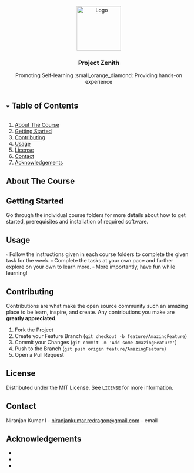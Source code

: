 <!-- TABLE OF CONTENTS -->

<!-- PROJECT LOGO -->
<br />
<p align="center">
  <a href="https://github.com/techclubssn/Project-Zenith">
    <img src="https://github.com/techclubssn/techclubssn.github.io/blob/master/imgs/tech_club_noalpha.png?raw=true" alt="Logo" width="120" height="120">
  </a>

  <h3 align="center">Project Zenith</h3>

  <p align="center">
    Promoting Self-learning :small_orange_diamond: Providing hands-on experience
    <br />
  </p>
</p>

<details open="open">
  <summary><h2 style="display: inline-block">Table of Contents</h2></summary>
  <ol>
    <li>
      <a href="#about-the-course">About The Course</a>
    </li>
    <li>
      <a href="#getting-started">Getting Started</a>
    </li>
    <li><a href="#contributing">Contributing</a></li>
    <li><a href="#usage">Usage</a></li>
    <li><a href="#license">License</a></li>
    <li><a href="#contact">Contact</a></li>
    <li><a href="#acknowledgements">Acknowledgements</a></li>
  </ol>
</details>



<!-- ABOUT THE COURSE -->
## About The Course



<!-- GETTING STARTED -->
## Getting Started

Go through the individual course folders for more details about how to get started, prerequisites and installation of required software.

<!-- USAGE EXAMPLES -->
## Usage

▫️ Follow the instructions given in each course folders to complete the given task for the week. 
▫️ Complete the tasks at your own pace and further explore on your own to learn more.
▫️ More importantly, have fun while learning!


<!-- CONTRIBUTING -->
## Contributing

Contributions are what make the open source community such an amazing place to be learn, inspire, and create. Any contributions you make are **greatly appreciated**.

1. Fork the Project
2. Create your Feature Branch (`git checkout -b feature/AmazingFeature`)
3. Commit your Changes (`git commit -m 'Add some AmazingFeature'`)
4. Push to the Branch (`git push origin feature/AmazingFeature`)
5. Open a Pull Request


<!-- LICENSE -->
## License

Distributed under the MIT License. See `LICENSE` for more information.



<!-- CONTACT -->
## Contact

Niranjan Kumar I - niranjankumar.redragon@gmail.com - email




<!-- ACKNOWLEDGEMENTS -->
## Acknowledgements

* []()
* []()
* []()
